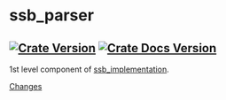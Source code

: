 # ssb_parser
[![Crate Version](https://img.shields.io/crates/v/ssb_parser.svg?logo=rust)](https://crates.io/crates/ssb_parser) [![Crate Docs Version](https://img.shields.io/crates/v/ssb_parser.svg?logo=rust&label=docs&color=informational)](https://docs.rs/ssb_parser)
---
1st level component of [ssb_implementation](https://github.com/substation-beta/ssb_implementation).

[Changes](CHANGES.md)